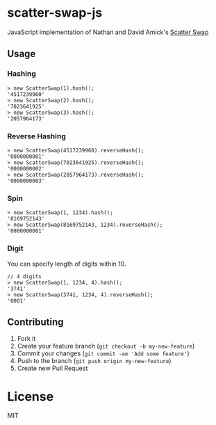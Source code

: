 # scatter-swap-js

JavaScript implementation of Nathan and David Amick's [Scatter Swap](https://github.com/namick/scatter_swap)

## Usage

### Hashing

```
> new ScatterSwap(1).hash();
'4517239960'
> new ScatterSwap(2).hash();
'7023641925'
> new ScatterSwap(3).hash();
'2057964173'
```

### Reverse Hashing

```
> new ScatterSwap(4517239960).reverseHash();
'0000000001'
> new ScatterSwap(7023641925).reverseHash();
'0000000002'
> new ScatterSwap(2057964173).reverseHash();
'0000000003'
```

### Spin

```
> new ScatterSwap(1, 1234).hash();
'8169752143'
> new ScatterSwap(8169752143, 1234).reverseHash();
'0000000001'
```

### Digit

You can specify length of digits within 10.

```
// 4 digits
> new ScatterSwap(1, 1234, 4).hash();
'3741'
> new ScatterSwap(3741, 1234, 4).reverseHash();
'0001'
```

## Contributing

1. Fork it
2. Create your feature branch (`git checkout -b my-new-feature`)
3. Commit your changes (`git commit -am 'Add some feature'`)
4. Push to the branch (`git push origin my-new-feature`)
5. Create new Pull Request

# License

MIT
